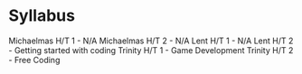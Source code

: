 # Syllabus

Michaelmas H/T 1 - N/A
Michaelmas H/T 2 - N/A
Lent H/T 1 - N/A
Lent H/T 2 - Getting started with coding
Trinity H/T 1 - Game Development
Trinity H/T 2 - Free Coding
